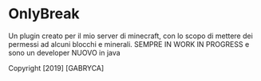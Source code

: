 # OnlyBreak
Un plugin creato per il mio server di minecraft, con lo scopo di mettere dei permessi ad alcuni blocchi e minerali. SEMPRE IN WORK IN PROGRESS e sono un developer NUOVO in java

Copyright [2019] [GABRYCA]
